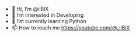 - 👋 Hi, I’m @iiBiX
- 👀 I’m interested in Developing
- 🌱 I’m currently learning Python
- 📫 How to reach me https://youtube.com/@_iiBiX

<!---
iiBiX/iiBiX is a ✨ special ✨ repository because its `README.md` (this file) appears on your GitHub profile.
You can click the Preview link to take a look at your changes.
--->
